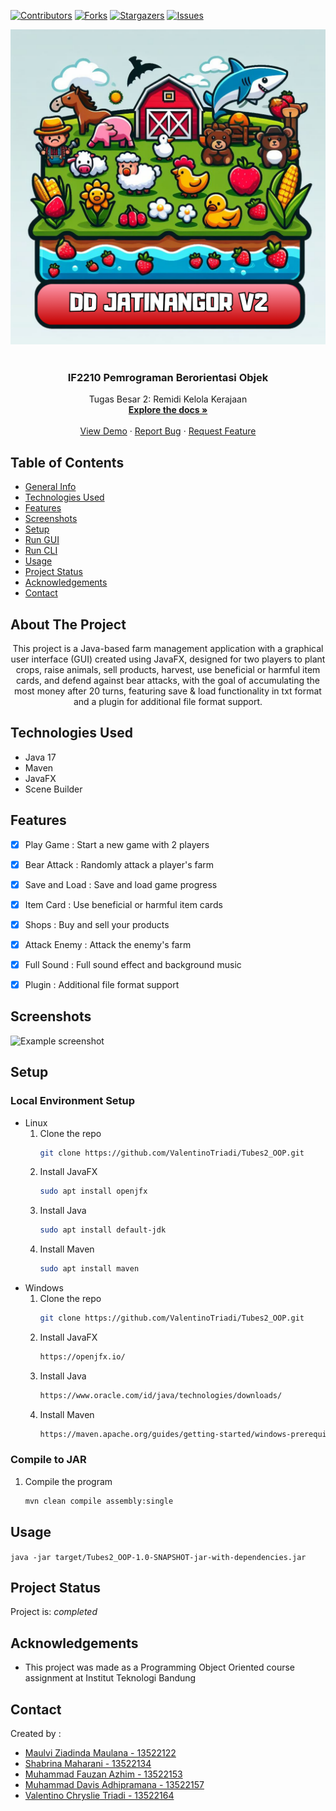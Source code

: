 <a name="readme-top"></a>

<!-- PROJECT SHIELDS -->
[![Contributors][contributors-shield]][contributors-url]
[![Forks][forks-shield]][forks-url]
[![Stargazers][stars-shield]][stars-url]
[![Issues][issues-shield]][issues-url]



<div align="center">
  <img src="img/logo.png" alt="mediQ Logo" />
</div>

<br />
<div align="center">

<h3 align="center">
IF2210 Pemrograman Berorientasi Objek</h3>

  <p align="center">
    Tugas Besar 2: Remidi Kelola Kerajaan 
    <br />
    <a href="https://github.com/ValentinoTriadi/Tubes2_OOP"><strong>Explore the docs »</strong></a>
    <br />
    <br />
    <a href="https://github.com/ValentinoTriadi/Tubes2_OOP">View Demo</a>
    ·
    <a href="https://github.com/ValentinoTriadi/Tubes2_OOP/issues">Report Bug</a>
    ·
    <a href="https://github.com/ValentinoTriadi/Tubes2_OOP/issues">Request Feature</a>
  </p>
</div>







## Table of Contents
* [General Info](#about-the-project)
* [Technologies Used](#technologies-used)
* [Features](#features)
* [Screenshots](#screenshots)
* [Setup](#local-environment-setup)
* [Run GUI](#run-gui)
* [Run CLI](#run-cli)
* [Usage](#usage)
* [Project Status](#project-status)
* [Acknowledgements](#acknowledgements)
* [Contact](#contact)



## About The Project
<p align = "center">This project is a Java-based farm management application with a graphical user interface (GUI) created using JavaFX, designed for two players to plant crops, raise animals, sell products, harvest, use beneficial or harmful item cards, and defend against bear attacks, with the goal of accumulating the most money after 20 turns, featuring save & load functionality in txt format and a plugin for additional file format support. </p>


## Technologies Used
- Java 17
- Maven
- JavaFX
- Scene Builder

## Features

- [x] Play Game : Start a new game with 2 players
- [x] Bear Attack : Randomly attack a player's farm
- [x] Save and Load : Save and load game progress
- [x] Item Card : Use beneficial or harmful item cards
- [x] Shops : Buy and sell your products
- [x] Attack Enemy : Attack the enemy's farm
- [x] Full Sound : Full sound effect and background music
- [x] Plugin : Additional file format support


## Screenshots
![Example screenshot](./img/screenshot.png)
<!-- If you have screenshots you'd like to share, include them here. -->


## Setup

### Local Environment Setup

- Linux
  1. Clone the repo
     ```sh
     git clone https://github.com/ValentinoTriadi/Tubes2_OOP.git
      ```
  2. Install JavaFX
      ```sh
      sudo apt install openjfx
      ```
  3. Install Java
      ```sh
      sudo apt install default-jdk
      ```
  4. Install Maven
      ```sh
      sudo apt install maven
      ```
- Windows
  1. Clone the repo
     ```sh
     git clone https://github.com/ValentinoTriadi/Tubes2_OOP.git
      ```
  2. Install JavaFX
      ```sh
      https://openjfx.io/
      ```
  3. Install Java
      ```sh
      https://www.oracle.com/id/java/technologies/downloads/
      ```
  4. Install Maven
      ```sh
      https://maven.apache.org/guides/getting-started/windows-prerequisites.html
      ```

### Compile to JAR
1. Compile the program
    ```sh
    mvn clean compile assembly:single
    ```


## Usage
`java -jar target/Tubes2_OOP-1.0-SNAPSHOT-jar-with-dependencies.jar`


## Project Status
Project is: _completed_


## Acknowledgements
- This project was made as a Programming Object Oriented course assignment at Institut Teknologi Bandung


## Contact
Created by : 
- [Maulvi Ziadinda Maulana - 13522122](https://github.com/maulvi-zm) 
- [Shabrina Maharani - 13522134](https://github.com/Maharanish)
- [Muhammad Fauzan Azhim - 13522153](https://github.com/fauzanazz)
- [Muhammad Davis Adhipramana - 13522157](https://github.com/Loxenary)
- [Valentino Chryslie Triadi - 13522164](https://github.com/ValentinoTriadi)




<!-- MARKDOWN LINKS & IMAGES -->
<!-- https://www.markdownguide.org/basic-syntax/#reference-style-links -->
[contributors-shield]: https://img.shields.io/github/contributors/ValentinoTriadi/Tubes2_OOP.svg?style=for-the-badge
[contributors-url]: https://github.com/ValentinoTriadi/Tubes2_OOP/graphs/contributors
[forks-shield]: https://img.shields.io/github/forks/ValentinoTriadi/Tubes2_OOP.svg?style=for-the-badge
[forks-url]: https://github.com/ValentinoTriadi/Tubes2_OOP/forks
[stars-shield]: https://img.shields.io/github/stars/ValentinoTriadi/Tubes2_OOP.svg?style=for-the-badge
[stars-url]: https://github.com/ValentinoTriadi/Tubes2_OOP/stargazers
[issues-shield]: https://img.shields.io/github/issues/ValentinoTriadi/Tubes2_OOP.svg?style=for-the-badge
[issues-url]: https://github.com/ValentinoTriadi/Tubes2_OOP/issues
